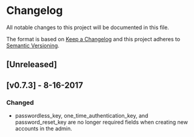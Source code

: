 # Changelog
All notable changes to this project will be documented in this file.

The format is based on [Keep a Changelog](http://keepachangelog.com/en/1.0.0/)
and this project adheres to [Semantic Versioning](http://semver.org/spec/v2.0.0.html).

## [Unreleased]

## [v0.7.3] - 8-16-2017
### Changed
* passwordless_key, one_time_authentication_key, and password_reset_key are no longer required fields when creating new accounts in the admin.

